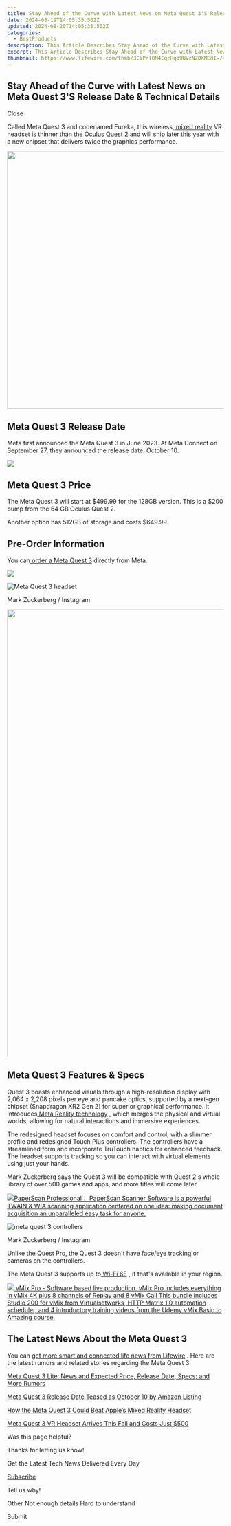 ```yaml
---
title: Stay Ahead of the Curve with Latest News on Meta Quest 3'S Release Date & Technical Details
date: 2024-08-19T14:05:35.502Z
updated: 2024-08-20T14:05:35.502Z
categories:
  - BestProducts
description: This Article Describes Stay Ahead of the Curve with Latest News on Meta Quest 3'S Release Date & Technical Details
excerpt: This Article Describes Stay Ahead of the Curve with Latest News on Meta Quest 3'S Release Date & Technical Details
thumbnail: https://www.lifewire.com/thmb/3CiPnlOM4CqrHqd9UVzNZ0XMEdI=/400x300/filters:no_upscale():max_bytes(150000):strip_icc():format(webp)/meta-quest-3-headset-controllers-2e620c5746c445ddaeb137a9bc255ae0.jpg
---
```


## Stay Ahead of the Curve with Latest News on Meta Quest 3'S Release Date & Technical Details

Close 

 Called Meta Quest 3 and codenamed Eureka, this wireless,[ mixed reality](https://www.lifewire.com/what-is-mixed-reality-4588766) VR headset is thinner than the[ Oculus Quest 2](https://www.lifewire.com/oculus-quest-2-hands-on-solid-performance-with-some-cut-corners-5082993) and will ship later this year with a new chipset that delivers twice the graphics performance.

<!-- affiliate ads begin -->
<a href="https://appsumo.8odi.net/c/5597632/2068407/7443" target="_top" id="2068407"><img src="//a.impactradius-go.com/display-ad/7443-2068407" border="0" alt="" width="1200" height="600"/></a><img height="0" width="0" src="https://appsumo.8odi.net/i/5597632/2068407/7443" style="position:absolute;visibility:hidden;" border="0" />
<!-- affiliate ads end -->
## Meta Quest 3 Release Date 

 Meta first announced the Meta Quest 3 in June 2023\. At Meta Connect on September 27, they announced the release date: October 10.

<!-- affiliate ads begin -->
<a href="https://secure.2checkout.com/order/checkout.php?PRODS=4715391&QTY=1&AFFILIATE=108875&CART=1"><img src="https://secure.avangate.com/images/merchant/7f687767ccf20fcea1c9dc4a5adc2326/Digisigner_banner_728_x_90_color_version.png" border="0"></a>
<!-- affiliate ads end -->
## Meta Quest 3 Price 

 The Meta Quest 3 will start at $499.99 for the 128GB version. This is a $200 bump from the 64 GB Oculus Quest 2.

 Another option has 512GB of storage and costs $649.99.  

## Pre-Order Information 

 You can[ order a Meta Quest 3](https://www.meta.com/quest/quest-3/) directly from Meta.

<!-- affiliate ads begin -->
<a href="https://store.movavi.com/affiliate.php?ACCOUNT=MOVAVI&AFFILIATE=108875&PATH=https%3A%2F%2Fwww.movavi.com%3FAFFILIATE%3D108875%26RESOURCE%3DMovavi%2BVideo%2BConverter%2BBox"><img src="https://mcusercontent.com/0885a03ded3d480dca9287f12/images/8020c1dc-518e-3bdf-6e7b-e6d1bdf1597b.jpg" border="0"></a>
<!-- affiliate ads end -->
![Meta Quest 3 headset](https://www.lifewire.com/thmb/R0nFxJPG6GNdRdNMejkyp2Ps0BQ=/1500x0/filters:no_upscale():max_bytes(200000):strip_icc():format(webp)/meta-quest-3-headset-front-7049bb83fcbd4b51967c79f6d62a372d.png) 

Mark Zuckerberg / Instagram

<!-- affiliate ads begin -->
<a href="https://tokenmetrics.sjv.io/c/5597632/1864921/20702" target="_top" id="1864921"><img src="//a.impactradius-go.com/display-ad/20702-1864921" border="0" alt="" width="1251" height="1042"/></a>
<!-- affiliate ads end -->
##  Meta Quest 3 Features & Specs 

 Quest 3 boasts enhanced visuals through a high-resolution display with 2,064 x 2,208 pixels per eye and pancake optics, supported by a next-gen chipset (Snapdragon XR2 Gen 2) for superior graphical performance. It introduces[ Meta Reality technology](https://www.meta.com/blog/quest/mixed-reality-definition-passthrough-scene-understanding-spatial-anchors/) , which merges the physical and virtual worlds, allowing for natural interactions and immersive experiences.

 The redesigned headset focuses on comfort and control, with a slimmer profile and redesigned Touch Plus controllers. The controllers have a streamlined form and incorporate TruTouch haptics for enhanced feedback. The headset supports tracking so you can interact with virtual elements using just your hands.

 Mark Zuckerberg says the Quest 3 will be compatible with Quest 2's whole library of over 500 games and apps, and more titles will come later.

<!-- affiliate ads begin -->
<a href="https://secure.2checkout.com/order/checkout.php?PRODS=37540879&QTY=1&AFFILIATE=108875&CART=1"><img src="https://paperscan.orpalis.com/img/content/You_prefer_to_use.png" border="0">PaperScan Professional： PaperScan Scanner Software is a powerful TWAIN & WIA scanning application centered on one idea: making document acquisition an unparalleled easy task for anyone.</a>
<!-- affiliate ads end -->
![meta quest 3 controllers](https://www.lifewire.com/thmb/u3aTimwltvpfD-actB8lufsDZNo=/1500x0/filters:no_upscale():max_bytes(200000):strip_icc():format(webp)/meta-quest-3-controllers-45f99ced94a544fa82a64f37a1cd1d05.png) 

Mark Zuckerberg / Instagram

 Unlike the Quest Pro, the Quest 3 doesn't have face/eye tracking or cameras on the controllers.

 The Meta Quest 3 supports up to[ Wi-Fi 6E](https://www.lifewire.com/6ghz-6e-wi-fi-4845541) , if that's available in your region.  

<!-- affiliate ads begin -->
<a href="https://secure.2checkout.com/order/checkout.php?PRODS=30901410&QTY=1&AFFILIATE=108875&CART=1"> <img src="https://secure.avangate.com/images/merchant/ce9a6fb2becc2d235e62b125e9260102/products/copy_1_copy_vMixCallScreenshot1-large.jpg" border="0"> vMix Pro - Software based live production. vMix Pro includes everything in vMix 4K plus 8 channels of Replay and 8 vMix Call 
This bundle includes Studio 200 for vMix from Virtualsetworks, HTTP Matrix 1.0 automation scheduler, and 4 introductory training videos from the Udemy vMix Basic to Amazing course. </a>
<!-- affiliate ads end -->
##  The Latest News About the Meta Quest 3 

 You can [ get more smart and connected life news from Lifewire](https://www.lifewire.com/smart-home-connected-life-news-4797031) . Here are the latest rumors and related stories regarding the Meta Quest 3:

[  Meta Quest 3 Lite: News and Expected Price, Release Date, Specs; and More Rumors ](https://www.lifewire.com/meta-quest-3-lite-8661438) 

[  Meta Quest 3 Release Date Teased as October 10 by Amazon Listing ](https://www.lifewire.com/meta-quest-3-7975592) 

[  How the Meta Quest 3 Could Beat Apple’s Mixed Reality Headset ](https://www.lifewire.com/how-the-meta-quest-3-could-beat-apples-mixed-reality-headset-7508093) 

[  Meta Quest 3 VR Headset Arrives This Fall and Costs Just $500 ](https://www.lifewire.com/meta-quest-3-vr-headset-arrives-this-fall-7507067) 

Was this page helpful?

Thanks for letting us know!

 Get the Latest Tech News Delivered Every Day

[ Subscribe ](https://www.lifewire.com/#) 

Tell us why!

 Other  Not enough details  Hard to understand 

 Submit 

<ins class="adsbygoogle"
     style="display:block"
     data-ad-format="autorelaxed"
     data-ad-client="ca-pub-7571918770474297"
     data-ad-slot="1223367746"></ins>



<ins class="adsbygoogle"
     style="display:block"
     data-ad-client="ca-pub-7571918770474297"
     data-ad-slot="8358498916"
     data-ad-format="auto"
     data-full-width-responsive="true"></ins>


